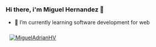 ### Hi there, i'm Miguel Hernandez 👋

- 🌱 I’m currently learning software development for web

<a href="https://github.com/alexisss1928"> <img align="center" src="https://github-readme-stats.vercel.app/api/top-langs/?username=MiguelAdrianHV&langs_count=5&title_color=FFFFFF&text_color=8a919a&icon_color=6aa6f8&bg_color=22272e" alt="MiguelAdrianHV" style="padding:10px"/></a>
<!--
**MiguelAdrianHV/MiguelAdrianHV** is a ✨ _special_ ✨ repository because its `README.md` (this file) appears on your GitHub profile.

Here are some ideas to get you started:

- 🔭 I’m currently working on ...
- 🌱 I’m currently learning ...
- 👯 I’m looking to collaborate on ...
- 🤔 I’m looking for help with ...
- 💬 Ask me about ...
- 📫 How to reach me: ...
- 😄 Pronouns: ...
- ⚡ Fun fact: ...
-->
